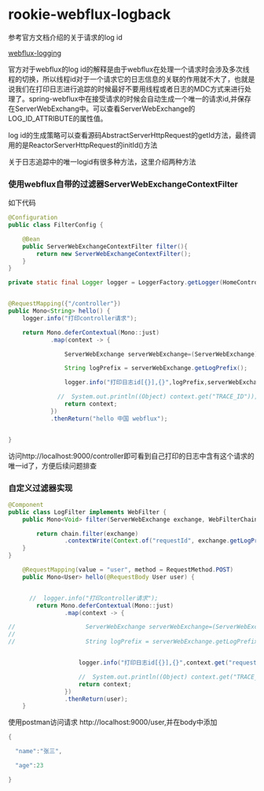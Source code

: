 # rookie-webflux-logback

参考官方文档介绍的关于请求的log id

[webflux-logging](https://docs.spring.io/spring-framework/docs/current/reference/html/web-reactive.html#webflux-logging)

官方对于webflux的log id的解释是由于webflux在处理一个请求时会涉及多次线程的切换，所以线程id对于一个请求它的日志信息的关联的作用就不大了，也就是说我们在打印日志进行追踪的时候最好不要用线程或者日志的MDC方式来进行处理了。spring-webflux中在接受请求的时候会自动生成一个唯一的请求id,并保存在ServerWebExchang中。可以查看ServerWebExchange的LOG_ID_ATTRIBUTE的属性值。

log id的生成策略可以查看源码AbstractServerHttpRequest的getId方法，最终调用的是ReactorServerHttpRequest的initId()方法

关于日志追踪中的唯一logid有很多种方法，这里介绍两种方法

### 使用webflux自带的过滤器ServerWebExchangeContextFilter

如下代码

```java
@Configuration
public class FilterConfig {

    @Bean
    public ServerWebExchangeContextFilter filter(){
        return new ServerWebExchangeContextFilter();
    }
}
```

```java
private static final Logger logger = LoggerFactory.getLogger(HomeController.class);


@RequestMapping({"/controller"})
public Mono<String> hello() {
    logger.info("打印controller请求");

    return Mono.deferContextual(Mono::just)
            .map(context -> {

                ServerWebExchange serverWebExchange=(ServerWebExchange)context.get(EXCHANGE_CONTEXT_ATTRIBUTE);

                String logPrefix = serverWebExchange.getLogPrefix();

                logger.info("打印日志id[{}],{}",logPrefix,serverWebExchange.getRequest().getPath().value());

              //  System.out.println((Object) context.get("TRACE_ID"));
                return context;
            })
            .thenReturn("hello 中国 webflux");


}
```

访问http://localhost:9000/controller即可看到自己打印的日志中含有这个请求的唯一id了，方便后续问题排查

### 自定义过滤器实现

```java
@Component
public class LogFilter implements WebFilter {
    public Mono<Void> filter(ServerWebExchange exchange, WebFilterChain chain) {

        return chain.filter(exchange)
                .contextWrite(Context.of("requestId", exchange.getLogPrefix()));
    }
}
```

```java
    @RequestMapping(value = "user", method = RequestMethod.POST)
    public Mono<User> hello(@RequestBody User user) {


      //  logger.info("打印controller请求");
        return Mono.deferContextual(Mono::just)
                .map(context -> {

//                    ServerWebExchange serverWebExchange=(ServerWebExchange)context.get(EXCHANGE_CONTEXT_ATTRIBUTE);
//
//                    String logPrefix = serverWebExchange.getLogPrefix();


                    logger.info("打印日志id[{}],{}",context.get("requestId"),user.toString());

                    //  System.out.println((Object) context.get("TRACE_ID"));
                    return context;
                })
                .thenReturn(user);
    }
```

使用postman访问请求 http://localhost:9000/user,并在body中添加

```java
{

  "name":"张三",

  "age":23

}
```

